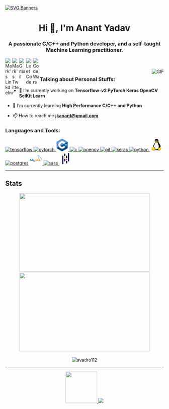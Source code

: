[![SVG Banners](https://svg-banners.vercel.app/api?type=luminance&text1=%20Anant%20Yadav%20%20😼&width=1200&height=400)](https://github.com/mohdahsanrazakhan/svg-banners)

<h1 align="center">Hi 👋, I'm Anant Yadav</h1>
<h3 align="center">A passionate C/C++ and Python developer, and a self-taught Machine Learning practitioner.</h3>
<!-- 
<p align="left"> <img src="https://komarev.com/ghpvc/?username=avadro112&label=Profile%20views&color=0e75b6&style=flat" alt="mohdahsanrazakhan" /> </p> -->

<p></p>

<a href="https://www.linkedin.com/in/anant-yadav-624b88219/">
  <img align="left" alt="Mark's LinkdeIn" width="22px" src="https://cdn.jsdelivr.net/npm/simple-icons@v3/icons/linkedin.svg" />
</a>
<a href="https://twitter.com/DataWithMark">
  <img align="left" alt="Mark's Twitter" width="22px" src="https://cdn.jsdelivr.net/npm/simple-icons@v3/icons/twitter.svg" />
</a>
<a target="_blank" href="mailto:datawithmark@gmail.com">
  <img align="left" alt="Gmail" width="22px" src="https://cdn.jsdelivr.net/npm/simple-icons@v3/icons/gmail.svg" />
</a>
<a href="https://leetcode.com/md_mark/">
  <img align="left" alt="LeetCode" width="22px" src="https://cdn.jsdelivr.net/npm/simple-icons@3.1.0/icons/leetcode.svg" />
</a>
<a href="https://www.codewars.com/users/md_mark">
  <img align="left" alt="CodeWars" width="22px" src="https://cdn.jsdelivr.net/npm/simple-icons@v3/icons/codewars.svg" />
</a>

<br />
<br />

  <img align="right" alt="GIF" src="https://media0.giphy.com/media/qgQUggAC3Pfv687qPC/giphy.gif?cid=ecf05e47uncfkxzl0yxvsovs45sh3gwi2oqeqlk74ivpmpn1&rid=giphy.gif&ct=g" />

<h3>Talking about Personal Stuffs:</h3>

<!-- <p align="left"> <a href="https://twitter.com/mdahsanrazakhan" target="blank"><img src="https://img.shields.io/twitter/follow/mdahsanrazakhan?logo=twitter&style=for-the-badge" alt="mdahsanrazakhan" /></a> </p> -->

- 🔭 I’m currently working on **Tensorflow-v2 PyTorch Keras OpenCV SciKit Learn**

- 🌱 I’m currently learning **High Performance C/C++ and Python**

- 📫 How to reach me **jkanant@gmail.com**

<!-- 📝 See my [Curriculum Vitae](https://drive.google.com/file/d/1q_ATZsO9c488VUxj1JuU--ZYe9IEqp4-/view?usp=sharing) to get more info. -->

<h3 align="left">Languages and Tools:</h3>
<p align="left"> <a href="https://www.tensorflow.org/" target="_blank" rel="noreferrer"> <img width="40" height="40" src="https://img.icons8.com/color/48/tensorflow.png" alt="tensorflow"/> </a> <a href="https://www.tensorflow.org/" target="_blank" rel="noreferrer"> <img src="https://www.vectorlogo.zone/logos/pytorch/pytorch-icon.svg" alt="pytorch" width="40" height="40"/> </a> <a href="https://www.w3schools.com/cpp/" target="_blank" rel="noreferrer"> <img src="https://raw.githubusercontent.com/devicons/devicon/master/icons/cplusplus/cplusplus-original.svg" alt="cplusplus" width="40" height="40"/> </a> <a href="https://www.w3schools.com/css/" target="_blank" rel="noreferrer"> <img src="https://upload.wikimedia.org/wikipedia/commons/thumb/1/18/C_Programming_Language.svg/1200px-C_Programming_Language.svg.png" alt="c" width="35" height="40"/> </a> <a href="https://keras.io/" target="_blank" rel="noreferrer"> <img src="https://www.vectorlogo.zone/logos/opencv/opencv-icon.svg" alt="opencv" width="40" height="40"/> </a> <a href="https://git-scm.com/" target="_blank" rel="noreferrer"> <img src="https://www.vectorlogo.zone/logos/git-scm/git-scm-icon.svg" alt="git" width="40" height="40"/> </a> <a href="https://keras.io/" target="_blank" rel="noreferrer"> <img src="https://upload.wikimedia.org/wikipedia/commons/thumb/a/ae/Keras_logo.svg/768px-Keras_logo.svg.png?20200317115153" alt="keras" width="40" height="40"/> </a> <a href="https://www.python.org/ target="_blank" rel="noreferrer"> <img src="https://www.vectorlogo.zone/logos/python/python-icon.svg" alt="python" width="40" height="40"/> </a> <a href="https://www.linux.org/" target="_blank" rel="noreferrer"> <img src="https://raw.githubusercontent.com/devicons/devicon/master/icons/linux/linux-original.svg" alt="linux" width="40" height="40"/> </a> <a href="https://www.mongodb.com/" target="_blank" rel="noreferrer"> <img width="40" height="40" src="https://www.vectorlogo.zone/logos/postgresql/postgresql-icon.svg" alt="postgres"/></a> <a href="https://www.mysql.com/" target="_blank" rel="noreferrer"> <img src="https://raw.githubusercontent.com/devicons/devicon/master/icons/mysql/mysql-original-wordmark.svg" alt="mysql" width="40" height="40"/> </a> <a href="https://www.postgresql.org/" target="_blank" rel="noreferrer">  </a> <a href="https://numpy.org/" target="_blank" rel="noreferrer"> <img src="https://encrypted-tbn0.gstatic.com/images?q=tbn:ANd9GcTvEfXHLIJLACY1DI30rAzDlbekLkgFXYm1DA&usqp=CAU" alt="sass" width="40" height="40"/> </a> <a href="https://pandas.pydata.org/" target="_blank" rel="noreferrer"> <img src="https://raw.githubusercontent.com/devicons/devicon/1119b9f84c0290e0f0b38982099a2bd027a48bf1/icons/pandas/pandas-original.svg" width="40" height="40"/> </a> </p>

<hr>
<a><h2>Stats</h2></a>

<p align="center">
<span>
	<img width="414px" height="250px" src="https://github-readme-stats.vercel.app/api?username=avadro112&include_all_commits=false&count_private=true&hide_border=true&theme=light&show_icons=true" />
</span>
<span>
	<img width="414px" height="250px" src="https://github-readme-streak-stats.herokuapp.com/?user=avadro112&include_all_commits=true&hide_border=true&theme=light"/>
</span>
</p>

<p align="center"><span><img align="center" src="https://github-readme-stats.vercel.app/api/top-langs?username=avadro112&show_icons=true&locale=en&layout=compact" alt="avadro112" /></span></p>

<hr>

<div align="center" >
	<a href="https://github.com/avadro112" target="_blank"> 
			<img width="100" height="100" src="https://media2.giphy.com/media/du3J3cXyzhj75IOgvA/giphy.gif?cid=ecf05e47ajg85lkci81pqy48el3ul75riqxioqch5fdk3sel&ep=v1_gifs_search&rid=giphy.gif&ct=g">
	</a>
	<a href="https://github.com/avadro112" target="_blank">
		<img width="180" src="https://media4.giphy.com/media/kH6CqYiquZawmU1HI6/giphy.gif?cid=ecf05e476igwe7yb0ppdh9hgbk4b2fc5yof48ibw4odzjzvh&ep=v1_gifs_related&rid=giphy.gif&ct=g">
	</a>
</div>
